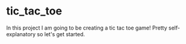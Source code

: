 # tic_tac_toe
In this project I am going to be creating a tic tac toe game! Pretty self-explanatory so let's get started.